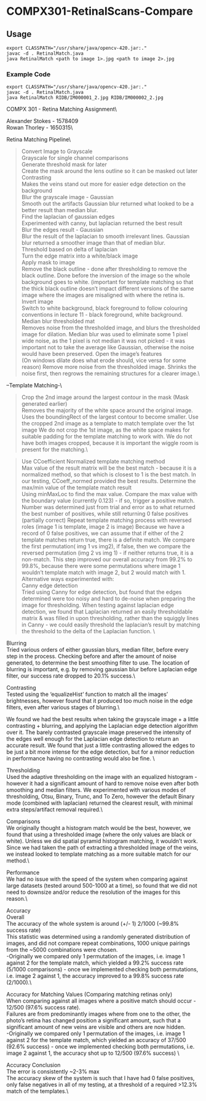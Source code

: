 



# COMPX301-RetinalScans-Compare
## Usage
```
export CLASSPATH="/usr/share/java/opencv-420.jar:."
javac -d . RetinalMatch.java
java RetinalMatch <path to image 1>.jpg <path to image 2>.jpg
```
### Example Code
```
export CLASSPATH="/usr/share/java/opencv-420.jar:."
javac -d . RetinalMatch.java
java RetinalMatch RIDB/IM000001_2.jpg RIDB/IM000002_2.jpg
```


COMPX 301 - Retina Matching Assignment\

Alexander Stokes - 1578409\
Rowan Thorley - 1650315\

Retina Matching Pipeline\
> Convert Image to Grayscale\
Grayscale for single channel comparisons\
> Generate threshold mask for later\
Create the mask around the lens outline so it can be masked out later\
> Contrasting\
Makes the veins stand out more for easier edge detection on the background\
> Blur the grayscale image - Gaussian\
Smooth out the artifacts
Gaussian blur returned what looked to be a better result than median blur. \
> Find the laplacian of gaussian edges\
Experimented with canny, but laplacian returned the best result\
> Blur the edges result - Gaussian\
Blur the result of the laplacian to smooth irrelevant lines.
Gaussian blur returned a smoother image than that of median blur.\
> Threshold based on delta of laplacian\
Turn the edge matrix into a white/black image\
> Apply mask to image\
Remove the black outline - done after thresholding to remove the black outline.
Done before the inversion of the image so the whole background goes to white. (important for template matching so that the thick black outline doesn’t impact different versions of the same image where the images are misaligned with where the retina is.\
> Invert image\
Switch to white background, black foreground to follow colouring conventions in lecture 11 - black foreground, white background.\
> Median blur thresholded mat\
Removes noise from the thresholded image, and blurs the thresholded image for dilation.
Median blur was used to eliminate some 1 pixel wide noise, as the 1 pixel is not median it was not picked - it was important not to take the average like Gaussian, otherwise the noise would have been preserved.
> Open the image’s features\
(On windows dilate does what erode should, vice versa for some reason)
Remove more noise from the thresholded image.
Shrinks the noise first, then regrows the remaining structures for a clearer image.\

–Template Matching-\

> Crop the 2nd image around the largest contour in the mask (Mask generated earlier)\
Removes the majority of the white space around the original image. 
Uses the boundingRect of the largest contour to become smaller.
> Use the cropped 2nd image as a template to match template over the 1st image
We do not crop the 1st image, as the white space makes for suitable padding for the template matching to work with. 
We do not have both images cropped, because it is important the wiggle room is present for the matching.\

> Use CCoefficient Normalized template matching method\
Max value of the result matrix will be the best match - because it is a normalized method, so that which is closest to 1 is the best match. 
In our testing, CCoeff_normed provided the best results.
> Determine the max/min value of the template match result\
Using minMaxLoc to find the max value. 
Compare the max value with the boundary value (currently 0.123) - if so, trigger a positive match.
Number was determined just from trial and error as to what returned the best number of positives, while still returning 0 false positives (partially correct)
> Repeat template matching process with reversed roles (image 1 is template, image 2 is image)
Because we have a record of 0 false positives, we can assume that if either of the 2 template matches return true, there is a definite match. 
We compare the first permutation( img 1 vs img2), if false, then we compare the reversed permutation (img 2 vs img 1) - if neither returns true, it is a non-match. 
This step improved our overall accuracy from 99.2% to 99.8%, because there were some permutations where image 1 wouldn’t template match with image 2, but 2 would match with 1.\
Alternative ways experimented with:\
Canny edge detection\
Tried using Canny for edge detection, but found that the edges determined were too noisy and hard to de-noise when preparing the image for thresholding. When testing against laplacian edge detection, we found that Laplacian returned an easily thresholdable matrix & was filled in upon thresholding, rather than the squiggly lines in Canny - we could easily threshold the laplacian’s result by matching the threshold to the delta of the Laplacian function. \

Blurring\
Tried various orders of either gaussian blurs, median filter, before every step in the process. Checking before and after the amount of noise generated, to determine the best smoothing filter to use. 
The location of blurring is important, e.g. by removing gaussian blur before Laplacian edge filter, our success rate dropped to 20.1% success.\

Contrasting\
Tested using the ‘equalizeHist’ function to match all the images’ brightnesses, however found that it produced too much noise in the edge filters, even after various stages of blurring.\

We found we had the best results when taking the grayscale image + a little contrasting + blurring, and applying the Laplacian edge detection algorithm over it. 
The barely contrasted grayscale image preserved the intensity of the edges well enough for the Laplacian edge detection to return an accurate result.
We found that just a little contrasting allowed the edges to be just a bit more intense for the edge detection, but for a minor reduction in performance having no contrasting would also be fine. \ 

Thresholding\
Used the adaptive thresholding on the image with an equalized histogram - however it had a significant amount of hard to remove noise even after both smoothing and median filters. 
We experimented with various modes of thresholding, Otsu, Binary, Trunc, and To Zero, however the default Binary mode (combined with laplacian) returned the clearest result, with minimal extra steps/artifact removal required.\



Comparisons\
We originally thought a histogram match would be the best, however, we found that using a thresholded image (where the only values are black or white). Unless we did spatial pyramid histogram matching, it wouldn’t work. Since we had taken the path of extracting a thresholded image of the veins, we instead looked to template matching as a more suitable match for our method.\
 
Performance\
We had no issue with the speed of the system when comparing against large datasets (tested around 500-1000 at a time), so found that we did not need to downsize and/or reduce the resolution of the images for this reason.\

Accuracy\
Overall\
The accuracy of the whole system  is around (+/- 1)  2/1000
(~99.8% success rate)\
This statistic was determined using a randomly generated distribution of images, and did not compare repeat combinations, 1000 unique pairings from the ~5000 combinations were chosen.\
-Originally we compared only 1 permutation of the images, i.e. image 1 against 2 for the template match, which yielded a 99.2% success rate (5/1000 comparisons) - once we implemented checking both permutations, i.e. image 2 against 1, the accuracy improved to a  99.8% success rate (2/1000).\

Accuracy for Matching Values (Comparing matching retinas only)\
When comparing against all images where a positive match should occur - 12/500 (97.6% success rate).\
Failures are from predominantly images where from one to the other, the photo’s retina has changed position a significant amount, such that a significant amount of new veins are visible and others are now hidden.\
-Originally we compared only 1 permutation of the images, i.e. image 1 against 2 for the template match, which yielded an accuracy of 37/500 (92.6% success) - once we implemented checking both permutations, i.e. image 2 against 1, the accuracy shot up to 12/500 (97.6% success) \

Accuracy Conclusion\
The error is consistently ~2-3% max\
The accuracy skew of the system is such that I have had 0 false positives, only false negatives in all of my testing, at a threshold of a required >12.3% match of the templates.\




